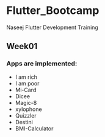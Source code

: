 # Flutter_Bootcamp
Naseej Flutter Development Training

## Week01
### Apps are implemented:
* I am rich
* I am poor
* Mi-Card
* Dicee
* Magic-8
* xylophone
* Quizzler
* Destini
* BMI-Calculator
